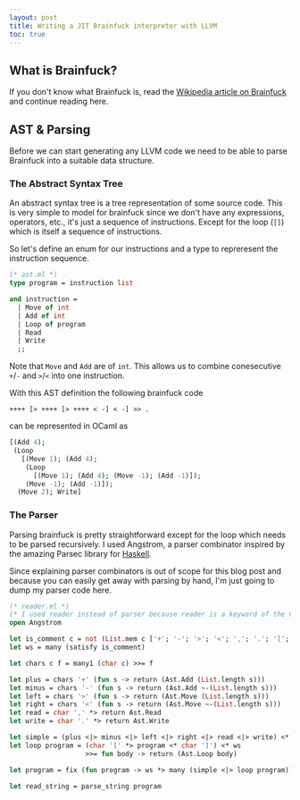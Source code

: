 ```yaml
---
layout: post
title: Writing a JIT Brainfuck interpreter with LLVM
toc: true
---
```


## What is Brainfuck?

If you don't know what Brainfuck is, read the [Wikipedia article on Brainfuck](https://en.wikipedia.org/wiki/Brainfuck) and continue reading here.

## AST & Parsing

Before we can start generating any LLVM code we need to be able to parse Brainfuck into
a suitable data structure.

### The Abstract Syntax Tree

An abstract syntax tree is a tree representation of some source code.
This is very simple to model for brainfuck since we don't have any expressions, operators, etc., it's just a sequence of instructions. Except for the loop (`[]`) which is itself a sequence of instructions.

So let's define an enum for our instructions and a type to repreresent the instruction sequence.

``` ocaml
(* ast.ml *)
type program = instruction list

and instruction =
  | Move of int
  | Add of int
  | Loop of program
  | Read
  | Write
  ;;
```

Note that `Move` and `Add` are of `int`. This allows us to combine conesecutive `+`/`-` and `>`/`<` into one instruction.

With this AST definition the following brainfuck code

```
++++ [> ++++ [> ++++ < -] < -] >> .
```

can be represented in OCaml as

``` ocaml
[(Add 4);
 (Loop
   [(Move 1); (Add 4);
    (Loop
      [(Move 1); (Add 4); (Move -1); (Add -1)]);
    (Move -1); (Add -1)]);
  (Move 2); Write]
```

### The Parser

Parsing brainfuck is pretty straightforward except for the loop which needs to be parsed recursively.
I used Angstrom, a parser combinator inspired by the amazing Parsec library for [Haskell](https://wiki.haskell.org/Parsec).

Since explaining parser combinators is out of scope for this blog post and because you can easily get away with parsing by hand, I'm just going to dump my parser code here.

``` ocaml
(* reader.ml *)
(* I used reader instead of parser because reader is a keyword of the Camlp4 extension *)
open Angstrom

let is_comment c = not (List.mem c ['+'; '-'; '>'; '<'; ','; '.'; '['; ']'])
let ws = many (satisfy is_comment)

let chars c f = many1 (char c) >>= f

let plus = chars '+' (fun s -> return (Ast.Add (List.length s)))
let minus = chars '-' (fun s -> return (Ast.Add ~-(List.length s)))
let left = chars '>' (fun s -> return (Ast.Move (List.length s)))
let right = chars '<' (fun s -> return (Ast.Move ~-(List.length s)))
let read = char ',' *> return Ast.Read
let write = char '.' *> return Ast.Write

let simple = (plus <|> minus <|> left <|> right <|> read <|> write) <* ws
let loop program = (char '[' *> program <* char ']') <* ws
                   >>= fun body -> return (Ast.Loop body)

let program = fix (fun program -> ws *> many (simple <|> loop program)) <* end_of_input

let read_string = parse_string program
```
